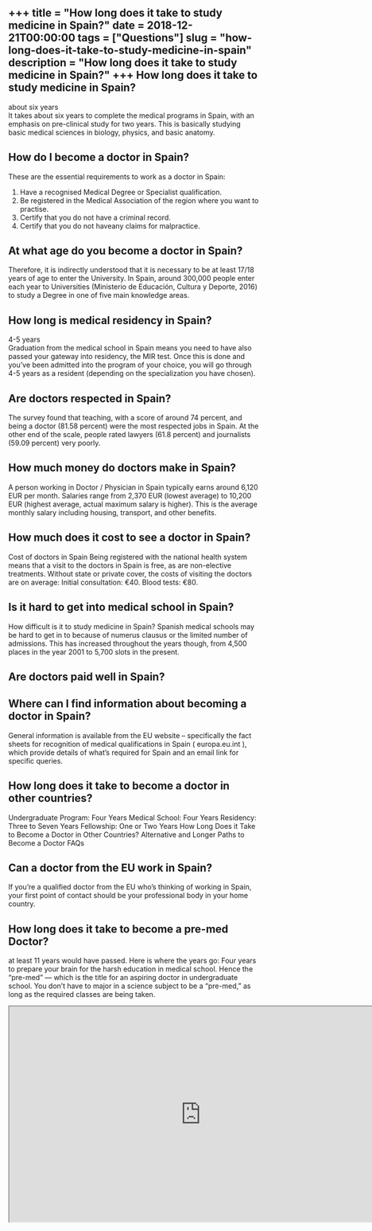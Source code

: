 +++
title = "How long does it take to study medicine in Spain?"
date = 2018-12-21T00:00:00
tags = ["Questions"]
slug = "how-long-does-it-take-to-study-medicine-in-spain"
description = "How long does it take to study medicine in Spain?"
+++
How long does it take to study medicine in Spain?
-------------------------------------------------

about six years  
It takes about six years to complete the medical programs in Spain, with an emphasis on pre-clinical study for two years. This is basically studying basic medical sciences in biology, physics, and basic anatomy.

How do I become a doctor in Spain?
----------------------------------

These are the essential requirements to work as a doctor in Spain:

1. Have a recognised Medical Degree or Specialist qualification.
2. Be registered in the Medical Association of the region where you want to practise.
3. Certify that you do not have a criminal record.
4. Certify that you do not haveany claims for malpractice.

At what age do you become a doctor in Spain?
--------------------------------------------

Therefore, it is indirectly understood that it is necessary to be at least 17/18 years of age to enter the University. In Spain, around 300,000 people enter each year to Universities (Ministerio de Educación, Cultura y Deporte, 2016) to study a Degree in one of five main knowledge areas.

How long is medical residency in Spain?
---------------------------------------

4-5 years  
Graduation from the medical school in Spain means you need to have also passed your gateway into residency, the MIR test. Once this is done and you’ve been admitted into the program of your choice, you will go through 4-5 years as a resident (depending on the specialization you have chosen).

Are doctors respected in Spain?
-------------------------------

The survey found that teaching, with a score of around 74 percent, and being a doctor (81.58 percent) were the most respected jobs in Spain. At the other end of the scale, people rated lawyers (61.8 percent) and journalists (59.09 percent) very poorly.

How much money do doctors make in Spain?
----------------------------------------

A person working in Doctor / Physician in Spain typically earns around 6,120 EUR per month. Salaries range from 2,370 EUR (lowest average) to 10,200 EUR (highest average, actual maximum salary is higher). This is the average monthly salary including housing, transport, and other benefits.

How much does it cost to see a doctor in Spain?
-----------------------------------------------

Cost of doctors in Spain Being registered with the national health system means that a visit to the doctors in Spain is free, as are non-elective treatments. Without state or private cover, the costs of visiting the doctors are on average: Initial consultation: €40. Blood tests: €80.

Is it hard to get into medical school in Spain?
-----------------------------------------------

How difficult is it to study medicine in Spain? Spanish medical schools may be hard to get in to because of numerus clausus or the limited number of admissions. This has increased throughout the years though, from 4,500 places in the year 2001 to 5,700 slots in the present.

Are doctors paid well in Spain?
-------------------------------

Where can I find information about becoming a doctor in Spain?
--------------------------------------------------------------

General information is available from the EU website – specifically the fact sheets for recognition of medical qualifications in Spain ( europa.eu.int ), which provide details of what’s required for Spain and an email link for specific queries.

How long does it take to become a doctor in other countries?
------------------------------------------------------------

Undergraduate Program: Four Years Medical School: Four Years Residency: Three to Seven Years Fellowship: One or Two Years How Long Does it Take to Become a Doctor in Other Countries? Alternative and Longer Paths to Become a Doctor FAQs

Can a doctor from the EU work in Spain?
---------------------------------------

If you’re a qualified doctor from the EU who’s thinking of working in Spain, your first point of contact should be your professional body in your home country.

How long does it take to become a pre-med Doctor?
-------------------------------------------------

at least 11 years would have passed. Here is where the years go: Four years to prepare your brain for the harsh education in medical school. Hence the “pre-med” — which is the title for an aspiring doctor in undergraduate school. You don’t have to major in a science subject to be a “pre-med,” as long as the required classes are being taken.

<iframe allow="accelerometer; autoplay; clipboard-write; encrypted-media; gyroscope; picture-in-picture" allowfullscreen="" class="__youtube_prefs__  epyt-is-override  no-lazyload" data-no-lazy="1" data-origheight="433" data-origwidth="770" data-skipgform_ajax_framebjll="" height="433" id="_ytid_69301" loading="lazy" src="https://www.youtube.com/embed/aVnCyLzS_fk?enablejsapi=1&autoplay=0&cc_load_policy=0&cc_lang_pref=&iv_load_policy=1&loop=0&modestbranding=0&rel=1&fs=1&playsinline=0&autohide=2&theme=dark&color=red&controls=1&" title="YouTube player" width="770"></iframe>